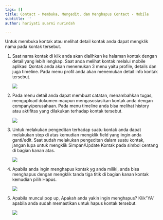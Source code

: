 ```yaml
---
tags: []
title: Contact - Membuka, Mengedit, dan Menghapus Contact - Mobile
subtitle: ''
author: hariyati suarni nurindah

---
```

Untuk membuka kontak atau melihat detail kontak anda dapat mengklik nama pada kontak tersebut. 

1. Saat nama kontak di klik anda akan dialihkan ke halaman kontak dengan detail yang lebih lengkap. Saat anda melihat kontak melalui mobile aplikasi Qontak anda akan menemukan 3 menu yaitu profile, details dan juga timeline. Pada menu profil anda akan menemukan detail info kontak tersebut.

   ![](/uploads/mengeditkontakmobile5.jpeg) 
2. Pada menu detail anda dapat membuat catatan, menambahkan tugas, mengupload dokumen maupun mengasosiasikan kontak anda dengan company/perusahaan. Pada menu timeline anda bisa melihat history atau aktifitas yang dilakukan terhadap kontak tersebut.

   ![](/uploads/mengeditkontakmobile3.jpeg)
3. Untuk melakukan pengeditan terhadap suatu kontak anda dapat melakukan step di atas kemudian mengklik field yang ingin anda ganti/edit. Saat sudah melakukan pengeditan dalam suatu kontak, jangan lupa untuk mengklik Simpan/Update Kontak pada simbol centang di bagian kanan atas.

   ![](/uploads/mengeditkontakmobile2.jpeg)
4. Apabila anda ingin menghapus kontak yg anda miliki, anda bisa menghapus dengan mengklik tanda tiga titik di bagian kanan kontak kemudian pilih Hapus. 

   ![](/uploads/mengeditkontakmobile6.jpeg)
5. Apabila muncul pop up, Apakah anda yakin ingin menghapus? Klik”YA” apabila anda sudah memastikan untuk hapus kontak tersebut.

   ![](/uploads/mengeditkontakmobile1.jpeg)

 